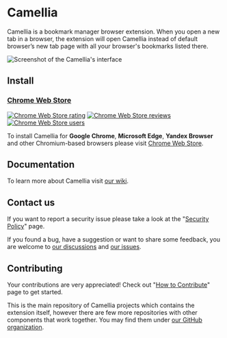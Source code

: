 # Camellia

Camellia is a bookmark manager browser extension. When you open a new tab in a browser, the extension will open Camellia instead of default browser’s new tab page with all your browser's bookmarks listed there.

![Screenshot of the Camellia's interface](https://user-images.githubusercontent.com/12474739/212552906-f5cacef0-e955-40ac-b7a9-8ee45a861985.png)

## Install

### [Chrome Web Store](https://chrome.google.com/webstore/detail/mamdkoclkocaejomjcaldmlgfgkgalnl)

[![Chrome Web Store rating](https://img.shields.io/chrome-web-store/rating/mamdkoclkocaejomjcaldmlgfgkgalnl?label=Rating)](https://chrome.google.com/webstore/detail/mamdkoclkocaejomjcaldmlgfgkgalnl) [![Chrome Web Store reviews](https://img.shields.io/chrome-web-store/rating-count/mamdkoclkocaejomjcaldmlgfgkgalnl?label=Reviews)](https://chrome.google.com/webstore/detail/mamdkoclkocaejomjcaldmlgfgkgalnl) [![Chrome Web Store users](https://img.shields.io/chrome-web-store/users/mamdkoclkocaejomjcaldmlgfgkgalnl?label=Users)](https://chrome.google.com/webstore/detail/mamdkoclkocaejomjcaldmlgfgkgalnl)

To install Camellia for **Google Chrome**, **Microsoft Edge**, **Yandex Browser** and other Chromium-based browsers please visit [Chrome Web Store](https://chrome.google.com/webstore/detail/mamdkoclkocaejomjcaldmlgfgkgalnl).

## Documentation

To learn more about Camellia visit [our wiki](https://github.com/camellia-app/camellia/wiki).

## Contact us

If you want to report a security issue please take a look at the "[Security Policy](https://github.com/camellia-app/camellia/wiki/Security-Policy)" page.

If you found a bug, have a suggestion or want to share some feedback, you are welcome to [our discussions](https://github.com/camellia-app/camellia/discussions) and [our issues](https://github.com/camellia-app/camellia/issues).

## Contributing

Your contributions are very appreciated! Check out "[How to Contribute](https://github.com/camellia-app/camellia/wiki/How-to-Contribute)" page to get started.

This is the main repository of Camellia projects which contains the extension itself, however there are few more repositories with other components that work together. You may find them under [our GitHub organization](https://github.com/camellia-app).
